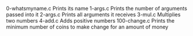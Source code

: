 0-whatsmyname.c 	Prints its name
1-args.c 	Prints the number of arguments passed into it
2-args.c 	Prints all arguments it receives
3-mul.c 	Multiplies two numbers
4-add.c 	Adds positive numbers
100-change.c 	Prints the minimum number of coins to make change for an amount of money
